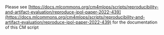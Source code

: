 Please see [https://docs.mlcommons.org/cm4mlops/scripts/reproducibility-and-artifact-evaluation/reproduce-ipol-paper-2022-439](https://docs.mlcommons.org/cm4mlops/scripts/reproducibility-and-artifact-evaluation/reproduce-ipol-paper-2022-439) for the documentation of this CM script
